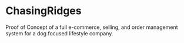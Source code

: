 # ChasingRidges

Proof of Concept of a full e-commerce, selling, and order management system for a dog focused lifestyle company. 
